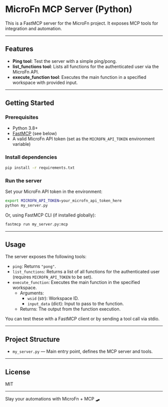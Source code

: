 # MicroFn MCP Server (Python)

This is a FastMCP server for the MicroFn project. It exposes MCP tools for integration and automation.

---

## Features

- **Ping tool**: Test the server with a simple ping/pong.
- **list_functions tool**: Lists all functions for the authenticated user via the MicroFn API.
- **execute_function tool**: Executes the main function in a specified workspace with provided input.

---

## Getting Started

### Prerequisites

- Python 3.8+
- [FastMCP](https://gofastmcp.com/) (see below)
- A valid MicroFn API token (set as the `MICROFN_API_TOKEN` environment variable)

### Install dependencies

```sh
pip install -r requirements.txt
```

### Run the server

Set your MicroFn API token in the environment:

```sh
export MICROFN_API_TOKEN=your_microfn_api_token_here
python my_server.py
```

Or, using FastMCP CLI (if installed globally):

```sh
fastmcp run my_server.py:mcp
```

---

## Usage

The server exposes the following tools:

- `ping`: Returns `"pong"`.
- `list_functions`: Returns a list of all functions for the authenticated user (requires `MICROFN_API_TOKEN` to be set).
- `execute_function`: Executes the main function in the specified workspace.  
  - Arguments:
    - `wsid` (str): Workspace ID.
    - `input_data` (dict): Input to pass to the function.
  - Returns: The output from the function execution.

You can test these with a FastMCP client or by sending a tool call via stdio.

---

## Project Structure

- `my_server.py` — Main entry point, defines the MCP server and tools.

---

## License

MIT

---

Slay your automations with MicroFn + MCP 🛹